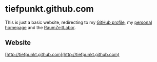 # tiefpunkt.github.com
This is just a basic website, redirecting to my [GitHub profile](https://github.com/tiefpunkt/), my [personal homepage](http://tiepfunkt.com) and the [RaumZeitLabor](http://www.raumzeitlabor.de).
## Website
[http://tiefpunkt.github.com](http://tiefpunkt.github.com)